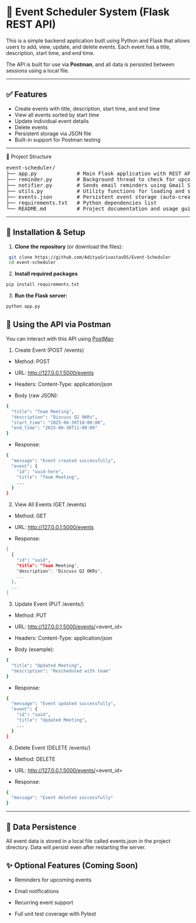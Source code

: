 # 📅 Event Scheduler System (Flask REST API)

This is a simple backend application built using Python and Flask that allows users to add, view, update, and delete events. Each event has a title, description, start time, and end time.

The API is built for use via **Postman**, and all data is persisted between sessions using a local file.

---

## ✅ Features

- Create events with title, description, start time, and end time
- View all events sorted by start time
- Update individual event details
- Delete events
- Persistent storage via JSON file
- Built-in support for Postman testing

---

📁 Project Structure

<pre>
event-scheduler/
├── app.py             # Main Flask application with REST APIs
├── reminder.py        # Background thread to check for upcoming events every minute
├── notifier.py        # Sends email reminders using Gmail SMTP
├── utils.py           # Utility functions for loading and saving events from JSON file
├── events.json        # Persistent event storage (auto-created)
├── requirements.txt   # Python dependencies list
└── README.md          # Project documentation and usage guide
</pre>

---

## 🔧 Installation & Setup

1. **Clone the repository** (or download the files):
  ```bash
   git clone https://github.com/AdityaSrivastavDS/Event-Scheduler
   cd event-scheduler
  ```
2. **Install required packages**
  ```bash
  pip install requirements.txt
  ```
3. **Run the Flask server:**
  ```bash
  python app.py
  ```

## 📮 Using the API via Postman
You can interact with this API using [PostMan](https://www.postman.com/)
   
1. Create Event (POST /events)
- Method: POST

- URL: http://127.0.0.1:5000/events

- Headers:
Content-Type: application/json

- Body (raw JSON):
```bash
{
  "title": "Team Meeting",
  "description": "Discuss Q2 OKRs",
  "start_time": "2025-06-30T10:00:00",
  "end_time": "2025-06-30T11:00:00"
}
```

- Response:
```bash
{
  "message": "Event created successfully",
  "event": {
    "id": "uuid-here",
    "title": "Team Meeting",
    ...
  }
}
```

2. View All Events (GET /events)
- Method: GET

- URL: http://127.0.0.1:5000/events

- Response:
```bash
[
  {
    "id": "uuid",
    "title": "Team Meeting",
    "description": "Discuss Q2 OKRs",
    ...
  },
  ...
]
```

3. Update Event (PUT /events/<id>)
- Method: PUT

- URL: http://127.0.0.1:5000/events/<event_id>

- Headers:
Content-Type: application/json

- Body (example):
```bash
{
  "title": "Updated Meeting",
  "description": "Rescheduled with team"
}
```

- Response:
```bash
{
  "message": "Event updated successfully",
  "event": {
    "id": "uuid",
    "title": "Updated Meeting",
    ...
  }
}
```

4. Delete Event (DELETE /events/<id>)
- Method: DELETE

- URL: http://127.0.0.1:5000/events/<event_id>

- Response:
```bash
{
  "message": "Event deleted successfully"
}
```
---

## 💾 Data Persistence
All event data is stored in a local file called events.json in the project directory. Data will persist even after restarting the server.

## ✨ Optional Features (Coming Soon)
- Reminders for upcoming events

- Email notifications

- Recurring event support

- Full unit test coverage with Pytest

